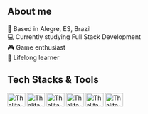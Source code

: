 ## About me

🏡 Based in Alegre, ES, Brazil
<br/>💻 Currently studying Full Stack Development
<br/>🎮 Game enthusiast
<br/>🌱 Lifelong learner


## Tech Stacks & Tools
<div style="display: inline_block">
  <img align="center" alt="Thalita-C" height="30" width="40" src="https://devicon-website.vercel.app/api/c/original.svg">
  <img align="center" alt="Thalita-Js" height="30" width="40" src="https://devicon-website.vercel.app/api/javascript/original.svg">
   <img align="center" alt="Thalita-Node" height="30" width="40" src="https://devicon-website.vercel.app/api/node/original.svg"
  <img align="center" alt="Thalita-Ts" height="30" width="40" src="https://devicon-website.vercel.app/api/typescript/original.svg"
  <img align="center" alt="Thalita-React" height="30" width="40" src="https://devicon-website.vercel.app/api/react/original.svg"
  <img align="center" alt="Thalita-Photoshop" height="30" width="40" src="https://devicon-website.vercel.app/api/photoshop/original.svg">
  <img align="center" alt="Thalita-Figma" height="30" width="40" src="https://devicon-website.vercel.app/api/figma/original.svg">
   <img align="center" alt="Thalita-Illustrator" height="30" width="40" src="https://cdn.jsdelivr.net/gh/devicons/devicon@latest/icons/illustrator/illustrator-original.svg"
  <img align="center" alt="Thalita-Python" height="30" width="40" src="https://devicon-website.vercel.app/api/python/original.svg">
  <img align="center" alt="Thalita-Csharp" height="30" width="40" src="https://devicon-website.vercel.app/api/csharp/original.svg"
  
  
</div>

